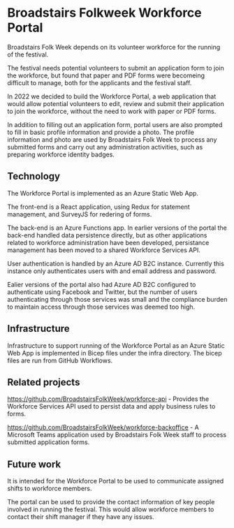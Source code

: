 # Broadstairs Folkweek Workforce Portal

Broadstairs Folk Week depends on its volunteer workforce for the running of the festival.

The festival needs potential volunteers to submit an application form to join the workforce, but found that paper and PDF forms were becomeing difficult to manage, both for the applicants and the festival staff.

In 2022 we decided to build the Workforce Portal, a web application that would allow potential volunteers to edit, review and submit their application to join the workforce, without the need to work with paper or PDF forms.

In addition to filling out an application form, portal users are also prompted to fill in basic profile information and provide a photo. The profile information and photo are used by Broadstairs Folk Week to process any submitted forms and carry out any administration activities, such as preparing workforce identity badges.

## Technology

The Workforce Portal is implemented as an Azure Static Web App.

The front-end is a React application, using Redux for statement management, and SurveyJS for redering of forms.

The back-end is an Azure Functions app. In earlier versions of the portal the back-end handled data persistence directly, but as other applications related to workforce administration have been developed, persistance management has been moved to a shared Workforce Services API.

User authentication is handled by an Azure AD B2C instance. Currently this instance only authenticates users with and email address and password.

Ealier versions of the portal also had Azure AD B2C configured to authenticate using Facebook and Twitter, but the number of users authenticating through those services was small and the compliance burden to maintain access through those services was deemed too high.

## Infrastructure

Infrastructure to support running of the Workforce Portal as an Azure Static Web App is implemented in Bicep files under the infra directory. The bicep files are run from GitHub Workflows.

## Related projects

https://github.com/BroadstairsFolkWeek/workforce-api - Provides the Workforce Services API used to persist data and apply business rules to forms.

https://github.com/BroadstairsFolkWeek/workforce-backoffice - A Microsoft Teams application used by Broadstairs Folk Week staff to process submitted application forms.

## Future work

It is intended for the Workforce Portal to be used to communicate assigned shifts to workforce members.

The portal can be used to provide the contact information of key people involved in running the festival. This would allow workforce members to contact their shift manager if they have any issues.
